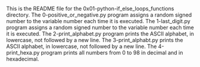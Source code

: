 This is the README file for the 0x01-python-if_else_loops_functions directory.
The 0-positive_or_negative.py program assigns a random signed number to the variable number each time it is executed.
The 1-last_digit.py program assigns a  random signed number to the variable number each time it is executed.
The 2-print_alphabet.py program prints the ASCII alphabet, in lowercase, not followed by a new line.
The 3-print_alphabt.py  prints the ASCII alphabet, in lowercase, not followed by a new line.
The 4-print_hexa.py program prints all numbers from 0 to 98 in decimal and in hexadecimal.
